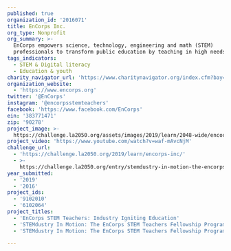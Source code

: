 ```yaml
---
published: true
organization_id: '2016071'
title: EnCorps Inc.
org_type: Nonprofit
org_summary: >-
  EnCorps empowers science, technology, engineering and math (STEM)
  professionals to transform public education by teaching in high needs schools.
tags_indicators:
  - STEM & Digital literacy
  - Education & youth
charity_navigator_url: 'https://www.charitynavigator.org/index.cfm?bay=search.profile&ein=383771471'
organization_website:
  - 'https://www.encorps.org'
twitter: '@EnCorps'
instagram: '@encorpsstemteachers'
facebook: 'https://www.facebook.com/EnCorps'
ein: '383771471'
zip: '90278'
project_image: >-
  https://challenge.la2050.org/assets/images/2019/learn/2048-wide/encorps-inc.jpg
project_video: 'https://www.youtube.com/watch?v=waf-mAvcNjM'
challenge_url:
  - 'https://challenge.la2050.org/2019/learn/encorps-inc/'
  - >-
    https://challenge.la2050.org/entry/stemdustry-in-motion-the-encorps-stem-teachers-fellowship-program
year_submitted:
  - '2019'
  - '2016'
project_ids:
  - '9102010'
  - '6102064'
project_titles:
  - 'EnCorps STEM Teachers: Industry Igniting Education'
  - 'STEMdustry In Motion: The EnCorps STEM Teachers Fellowship Program '
  - 'STEMdustry In Motion: The EnCorps STEM Teachers Fellowship Program'

---
```

